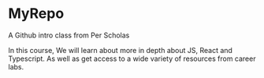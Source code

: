 # MyRepo
 A Github intro class from Per Scholas

In this course, We will learn about more in depth about JS, React and Typescript. As well as get access to a wide variety of resources from career labs. 
